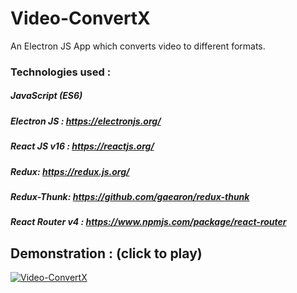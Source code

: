 # Video-ConvertX
An Electron JS App which converts video to different formats.

### Technologies used : 

##### JavaScript (ES6)
##### Electron JS : https://electronjs.org/
##### React JS v16 : https://reactjs.org/
##### Redux: https://redux.js.org/
##### Redux-Thunk: https://github.com/gaearon/redux-thunk
##### React Router v4 : https://www.npmjs.com/package/react-router

## Demonstration : (click to play)

[![Video-ConvertX](https://media.giphy.com/media/fnAQt2eBDkIiJVFPMT/giphy.gif)](https://vimeo.com/263733921 "Video ConvertX Demonstration")
